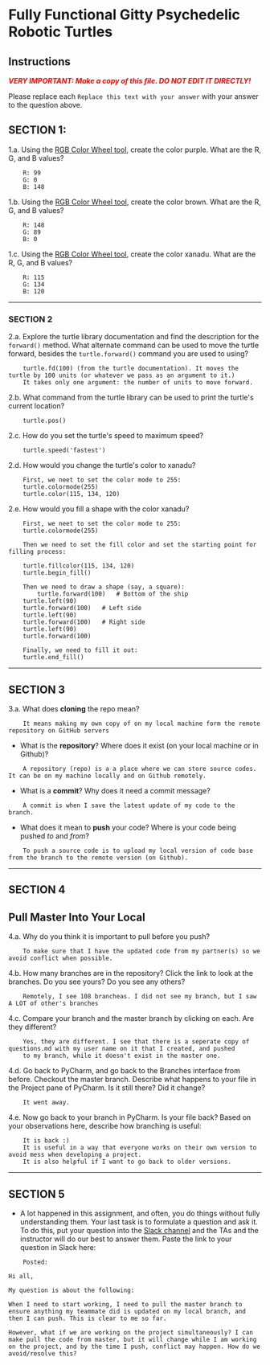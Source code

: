 # Fully Functional Gitty Psychedelic Robotic Turtles

## Instructions

**_<span style="color:red">
    VERY IMPORTANT: Make a copy of this file. DO NOT EDIT IT DIRECTLY!
</span>_**

Please replace each `Replace this text with your answer` 
with your answer to the question above.

## SECTION 1: 

1.a. Using the [RGB Color Wheel tool](https://colorspire.com/rgb-color-wheel/), create the color purple. 
     What are the R, G, and B values?

```
    R: 99
    G: 0
    B: 148
```

1.b. Using the [RGB Color Wheel tool](https://colorspire.com/rgb-color-wheel/), create the color brown. 
     What are the R, G, and B values? 

```
    R: 148
    G: 89
    B: 0

```

1.c. Using the [RGB Color Wheel tool](https://colorspire.com/rgb-color-wheel/), create the color xanadu. 
     What are the R, G, and B values?

```
    R: 115 
    G: 134 
    B: 120
```

---

### SECTION 2

2.a. Explore the turtle library documentation and find the description for the 
     `forward()` method. What alternate command can be used to move the turtle forward, 
     besides the `turtle.forward()` command you are used to using?

```
    turtle.fd(100) (from the turtle documentation). It moves the turtle by 100 units (or whatever we pass as an argument to it.)
    It takes only one argument: the number of units to move forward. 
```

2.b. What command from the turtle library can be used to print the turtle's current 
   location?
   
```
    turtle.pos()
```

2.c. How do you set the turtle's speed to maximum speed?
   
```
    turtle.speed('fastest')
```

2.d. How would you change the turtle's color to xanadu? 

```
    First, we neet to set the color mode to 255:
    turtle.colormode(255)
    turtle.color(115, 134, 120)
```

2.e. How would you fill a shape with the color xanadu?

```
    First, we neet to set the color mode to 255:
    turtle.colormode(255)
    
    Then we need to set the fill color and set the starting point for filling process:
    
    turtle.fillcolor(115, 134, 120)
    turtle.begin_fill()
    
    Then we need to draw a shape (say, a square):
        turtle.forward(100)   # Bottom of the ship
    turtle.left(90)
    turtle.forward(100)   # Left side
    turtle.left(90)
    turtle.forward(100)   # Right side
    turtle.left(90)
    turtle.forward(100)

    Finally, we need to fill it out:
    turtle.end_fill()

```

---

## SECTION 3

3.a. What does **cloning** the repo mean?

```
    It means making my own copy of on my local machine form the remote repository on GitHub servers
```


- What is the **repository**? Where does it exist (on your local machine or in Github)?

```
    A repository (repo) is a a place where we can store source codes. It can be on my machine locally and on Github remotely.
```


- What is a **commit**? Why does it need a commit message?

```
    A commit is when I save the latest update of my code to the branch.
```


- What does it mean to **push** your code? Where is your code being pushed _to_ and _from_?

```
    To push a source code is to upload my local version of code base from the branch to the remote version (on Github).
```

---

## SECTION 4

## Pull Master Into Your Local

4.a. Why do you think it is important to pull before you push?

```
    To make sure that I have the updated code from my partner(s) so we avoid conflict when possible.
```

4.b. How many branches are in the repository?
     Click the link to look at the branches. Do you see yours? Do you see any others? 

```
    Remotely, I see 108 brancheas. I did not see my branch, but I saw A LOT of other's branches 
```


4.c. Compare your branch and the master branch by clicking on each. Are they different?

```
    Yes, they are different. I see that there is a seperate copy of questions.md with my user name on it that I created, and pushed 
    to my branch, while it doesn't exist in the master one.
```


4.d. Go back to PyCharm, and go back to the Branches interface from before. Checkout the 
     master branch.
     Describe what happens to your file in the Project pane of PyCharm. Is it still 
     there? Did it change?

```
    It went away. 
```


4.e. Now go back to your branch in PyCharm. Is your file back? Based on your observations
     here, describe how branching is useful:

```
    It is back :) 
    It is useful in a way that everyone works on their own version to avoid mess when developing a project.
    It is also helpful if I want to go back to older versions.
```

---

## SECTION 5
- A lot happened in this assignment, and often, you do things without fully 
  understanding them. Your last task is to formulate a question and ask it. 
  To do this, put your question into the [Slack channel](https://bereacs.slack.com/archives/C3QACGH8R) and the TAs and the instructor 
  will do our best to answer them. Paste the link to your question in Slack here:

```
    Posted:
    
Hi all,

My question is about the following:

When I need to start working, I need to pull the master branch to ensure anything my teammate did is updated on my local branch, and then I can push. This is clear to me so far.

However, what if we are working on the project simultaneously? I can make pull the code from master, but it will change while I am working on the project, and by the time I push, conflict may happen. How do we avoid/resolve this?
```



